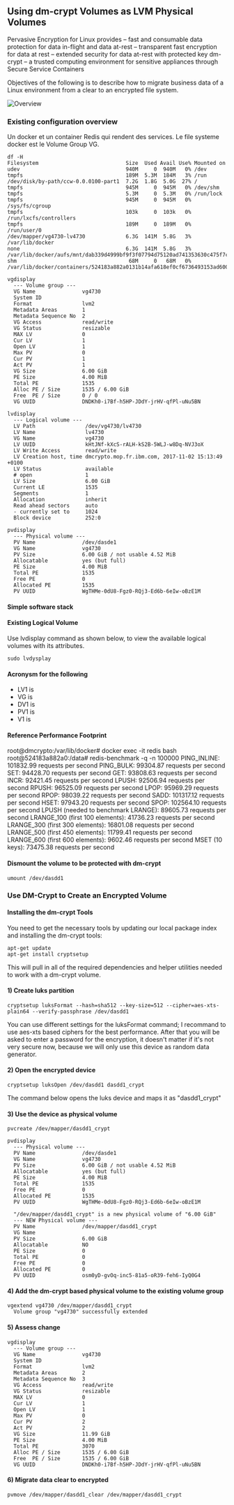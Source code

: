 ## Using dm-crypt Volumes as LVM Physical Volumes

Pervasive Encryption for Linux provides
– fast and consumable data protection for data in-flight and data at-rest
– transparent fast encryption for data at rest
– extended security for data at-rest with protected key dm-crypt
– a trusted computing environment for sensitive appliances through Secure Service Containers

Objectives of the following is to describe how to migrate business data of a Linux environment from a clear to an encrypted file system. 

![Overview](https://github.com/guikarai/LinuxONE-dmcrypt/blob/master/data-migration-objective.png?raw=true)

### Existing configuration overview
Un docker et un container Redis qui rendent des services. Le file systeme docker est le Volume Group VG.

```
df -H
Filesystem                            Size  Used Avail Use% Mounted on
udev                                  940M     0  940M   0% /dev
tmpfs                                 189M  5.3M  184M   3% /run
/dev/disk/by-path/ccw-0.0.0100-part1  7.2G  1.8G  5.0G  27% /
tmpfs                                 945M     0  945M   0% /dev/shm
tmpfs                                 5.3M     0  5.3M   0% /run/lock
tmpfs                                 945M     0  945M   0% /sys/fs/cgroup
tmpfs                                 103k     0  103k   0% /run/lxcfs/controllers
tmpfs                                 189M     0  189M   0% /run/user/0
/dev/mapper/vg4730-lv4730             6.3G  141M  5.8G   3% /var/lib/docker
none                                  6.3G  141M  5.8G   3% /var/lib/docker/aufs/mnt/dab339d4999bf9f3f07794d75120ad741353630c475f7c54aac0b5158cced8aa
shm                                    68M     0   68M   0% /var/lib/docker/containers/524183a882a0131b14afa618ef0cf6736493153ad600ec759fb74e27108aa67c
 ```

```
vgdisplay
  --- Volume group ---
  VG Name               vg4730
  System ID
  Format                lvm2
  Metadata Areas        1
  Metadata Sequence No  2
  VG Access             read/write
  VG Status             resizable
  MAX LV                0
  Cur LV                1
  Open LV               1
  Max PV                0
  Cur PV                1
  Act PV                1
  VG Size               6.00 GiB
  PE Size               4.00 MiB
  Total PE              1535
  Alloc PE / Size       1535 / 6.00 GiB
  Free  PE / Size       0 / 0
  VG UUID               DNDKh0-i7Bf-h5HP-JDdY-jrHV-qfPl-uNu5BN
```

```
lvdisplay
  --- Logical volume ---
  LV Path                /dev/vg4730/lv4730
  LV Name                lv4730
  VG Name                vg4730
  LV UUID                kHtJNf-kXcS-rALH-kS2B-5WLJ-w8Dq-NVJ3oX
  LV Write Access        read/write
  LV Creation host, time dmcrypto.mop.fr.ibm.com, 2017-11-02 15:13:49 +0100
  LV Status              available
  # open                 1
  LV Size                6.00 GiB
  Current LE             1535
  Segments               1
  Allocation             inherit
  Read ahead sectors     auto
  - currently set to     1024
  Block device           252:0
```


```
pvdisplay
  --- Physical volume ---
  PV Name               /dev/dasde1
  VG Name               vg4730
  PV Size               6.00 GiB / not usable 4.52 MiB
  Allocatable           yes (but full)
  PE Size               4.00 MiB
  Total PE              1535
  Free PE               0
  Allocated PE          1535
  PV UUID               WgTHMe-0dU8-Fgz0-RQj3-Ed6b-6eIw-oBzE1M
 ``` 

#### Simple software stack
#### Existing Logical Volume
Use lvdisplay command as shown below, to view the available logical volumes with its attributes.
```
sudo lvdysplay
```
#### Acronysm for the following
* LV1 is
* VG is 
* DV1 is
* PV1 is
* V1 is

#### Reference Performance Footprint
root@dmcrypto:/var/lib/docker# docker exec -it redis bash
root@524183a882a0:/data# redis-benchmark -q -n 100000
PING_INLINE: 101832.99 requests per second
PING_BULK: 99304.87 requests per second
SET: 94428.70 requests per second
GET: 93808.63 requests per second
INCR: 92421.45 requests per second
LPUSH: 92506.94 requests per second
RPUSH: 96525.09 requests per second
LPOP: 95969.29 requests per second
RPOP: 98039.22 requests per second
SADD: 101317.12 requests per second
HSET: 97943.20 requests per second
SPOP: 102564.10 requests per second
LPUSH (needed to benchmark LRANGE): 89605.73 requests per second
LRANGE_100 (first 100 elements): 41736.23 requests per second
LRANGE_300 (first 300 elements): 16801.08 requests per second
LRANGE_500 (first 450 elements): 11799.41 requests per second
LRANGE_600 (first 600 elements): 9602.46 requests per second
MSET (10 keys): 73475.38 requests per second
 
#### Dismount the volume to be protected with dm-crypt
```
umount /dev/dasdd1
```

### Use DM-Crypt to Create an Encrypted Volume

#### Installing the dm-crypt Tools
You need to get the necessary tools by updating our local package index and installing the dm-crypt tools:
```
apt-get update
apt-get install cryptsetup
```
This will pull in all of the required dependencies and helper utilities needed to work with a dm-crypt volume.

#### 1) Create luks partition
```
cryptsetup luksFormat --hash=sha512 --key-size=512 --cipher=aes-xts-plain64 --verify-passphrase /dev/dasdd1
```
You can use different settings for the luksFormat command; I recommand to use aes-xts based ciphers for the best performance. After that you will be asked to enter a password for the encryption, it doesn't matter if it's not very secure now, because we will only use this device as random data generator.

#### 2) Open the encrypted device
```
cryptsetup luksOpen /dev/dasdd1 dasdd1_crypt
```
The command below opens the luks device and maps it as "dasdd1_crypt"

#### 3) Use the device as physical volume
```
pvcreate /dev/mapper/dasdd1_crypt
```
```
pvdisplay
  --- Physical volume ---
  PV Name               /dev/dasde1
  VG Name               vg4730
  PV Size               6.00 GiB / not usable 4.52 MiB
  Allocatable           yes (but full)
  PE Size               4.00 MiB
  Total PE              1535
  Free PE               0
  Allocated PE          1535
  PV UUID               WgTHMe-0dU8-Fgz0-RQj3-Ed6b-6eIw-oBzE1M

  "/dev/mapper/dasdd1_crypt" is a new physical volume of "6.00 GiB"
  --- NEW Physical volume ---
  PV Name               /dev/mapper/dasdd1_crypt
  VG Name
  PV Size               6.00 GiB
  Allocatable           NO
  PE Size               0
  Total PE              0
  Free PE               0
  Allocated PE          0
  PV UUID               osm0yD-gvOq-inc5-81a5-oR39-feh6-IyQ0G4
```

#### 4) Add the dm-crypt based physical volume to the existing volume group
```
vgextend vg4730 /dev/mapper/dasdd1_crypt
  Volume group "vg4730" successfully extended
```

#### 5) Assess change
```
vgdisplay
  --- Volume group ---
  VG Name               vg4730
  System ID
  Format                lvm2
  Metadata Areas        2
  Metadata Sequence No  3
  VG Access             read/write
  VG Status             resizable
  MAX LV                0
  Cur LV                1
  Open LV               1
  Max PV                0
  Cur PV                2
  Act PV                2
  VG Size               11.99 GiB
  PE Size               4.00 MiB
  Total PE              3070
  Alloc PE / Size       1535 / 6.00 GiB
  Free  PE / Size       1535 / 6.00 GiB
  VG UUID               DNDKh0-i7Bf-h5HP-JDdY-jrHV-qfPl-uNu5BN
```

#### 6) Migrate data clear to encrypted
```
pvmove /dev/mapper/dasdd1_clear /dev/mapper/dasdd1_crypt
```


